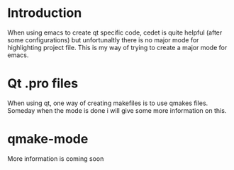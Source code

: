 # Introduction #

When using emacs to create qt specific code, cedet is quite helpful (after some
configurations) but unfortunaltly there is no major mode for highlighting project file.
This is my way of trying to create a major mode for emacs.

# Qt .pro files #

When using qt, one way of creating makefiles is to use qmakes files.
Someday when the mode is done i will give some more information on this.



# qmake-mode #

More information is coming soon